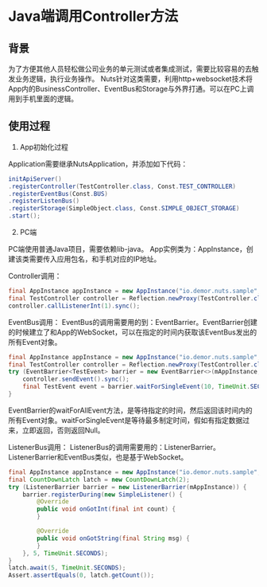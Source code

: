 # Java端调用Controller方法

## 背景

为了方便其他人员轻松做公司业务的单元测试或者集成测试，需要比较容易的去触发业务逻辑，执行业务操作。
Nuts针对这类需要，利用http+websocket技术将App内的BusinessController、EventBus和Storage与外界打通。可以在PC上调用到手机里面的逻辑。

## 使用过程

1. App初始化过程

Application需要继承NutsApplication，并添加如下代码：

```java
initApiServer()
.registerController(TestController.class, Const.TEST_CONTROLLER)
.registerEventBus(Const.BUS)
.registerListenBus()
.registerStorage(SimpleObject.class, Const.SIMPLE_OBJECT_STORAGE)
.start();
```
2. PC端

PC端使用普通Java项目，需要依赖lib-java。
App实例类为：AppInstance，创建该类需要传入应用包名，和手机对应的IP地址。

Controller调用：

```java
final AppInstance appInstance = new AppInstance("io.demor.nuts.sample", "172.16.141.221");
final TestController controller = Reflection.newProxy(TestController.class, new ControllerInvokeHandler(appInstance));
controller.callListenerInt(1).sync();
```

EventBus调用：
EventBus的调用需要用的到：EventBarrier。EventBarrier创建的时候建立了和App的WebSocket，可以在指定的时间内获取该EventBus发出的所有Event对象。

```java
final AppInstance appInstance = new AppInstance("io.demor.nuts.sample", "172.16.141.221");
final TestController controller = Reflection.newProxy(TestController.class, new ControllerInvokeHandler(mAppInstance));
try (EventBarrier<TestEvent> barrier = new EventBarrier<>(mAppInstance, TestEvent.class);) {
    controller.sendEvent().sync();
    final TestEvent event = barrier.waitForSingleEvent(10, TimeUnit.SECONDS);
}
```
EventBarrier的waitForAllEvent方法，是等待指定的时间，然后返回该时间内的所有Event对象。waitForSingleEvent是等待最多制定时间，假如有指定数据过来，立即返回，否则返回Null。

ListenerBus调用：
ListenerBus的调用需要用的：ListenerBarrier。ListenerBarrier和EventBus类似，也是基于WebSocket。
```java
final AppInstance appInstance = new AppInstance("io.demor.nuts.sample", "172.16.141.221");
final CountDownLatch latch = new CountDownLatch(2);
try (ListenerBarrier barrier = new ListenerBarrier(mAppInstance)) {
    barrier.registerDuring(new SimpleListener() {
        @Override
        public void onGotInt(final int count) {
        }

        @Override
        public void onGotString(final String msg) {
        }
    }, 5, TimeUnit.SECONDS);
}
latch.await(5, TimeUnit.SECONDS);
Assert.assertEquals(0, latch.getCount());
```